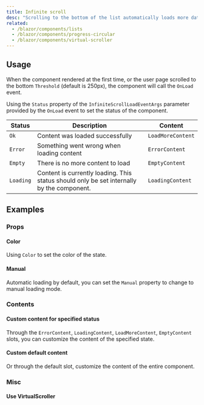 ```yaml
---
title: Infinite scroll
desc: "Scrolling to the bottom of the list automatically loads more data."
related:
  - /blazor/components/lists
  - /blazor/components/progress-circular
  - /blazor/components/virtual-scroller
---
```


## Usage

When the component rendered at the first time, or the user page scrolled to the bottom `Threshold` (default is 250px),
the component will call the `OnLoad` event.

<masa-example file="Examples.components.infinite_scroll.Usage"></masa-example>

Using the `Status` property of the `InfiniteScrollLoadEventArgs` parameter provided by the `OnLoad` event to set the
status of the component.

| Status    | Description                                                                               | Content           |
|-----------|-------------------------------------------------------------------------------------------|-------------------|
| `Ok`      | Content was loaded successfully                                                           | `LoadMoreContent` |
| `Error`   | Something went wrong when loading content                                                 | `ErrorContent`    |
| `Empty`   | There is no more content to load                                                          | `EmptyContent`    |
| `Loading` | Content is currently loading. This status should only be set internally by the component. | `LoadingContent`  |

## Examples

### Props

#### Color

Using `Color` to set the color of the state.

<masa-example file="Examples.components.infinite_scroll.Color"></masa-example>

#### Manual

Automatic loading by default, you can set the `Manual` property to change to manual loading mode.

<masa-example file="Examples.components.infinite_scroll.Manual"></masa-example>

### Contents

#### Custom content for specified status

Through the `ErrorContent`, `LoadingContent`, `LoadMoreContent`, `EmptyContent` slots, you can customize the content of
the specified state.

<masa-example file="Examples.components.infinite_scroll.CustomContent"></masa-example>

#### Custom default content

Or through the default slot, customize the content of the entire component.

<masa-example file="Examples.components.infinite_scroll.ChildContent"></masa-example>

### Misc

#### Use VirtualScroller

<masa-example file="Examples.components.infinite_scroll.VirtualScroller"></masa-example>


